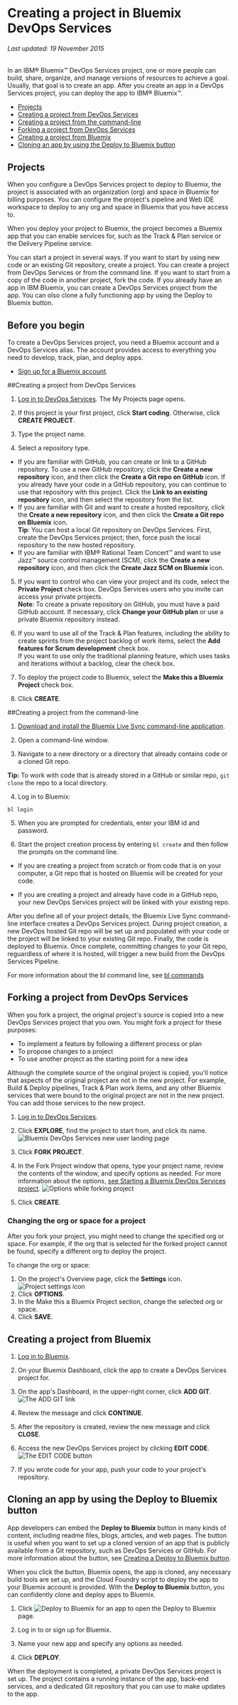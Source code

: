 # Creating a project in Bluemix DevOps Services 

###### Last updated: 19 November 2015

In an IBM&reg; Bluemix&trade; DevOps Services project, one or more people can build, share, organize, and manage versions of resources to achieve a goal. Usually, that goal is to create an app. After you create an app in a DevOps Services project, you can deploy the app to IBM&reg; Bluemix&trade;. 


* [Projects](#projects)
* [Creating a project from DevOps Services](#starting_a_devops_services_project)
* [Creating a project from the command-line](#create_project_bl_create)
* [Forking a project from DevOps Services](#forking_a_devops_services_project)
* [Creating a project from Bluemix](#creating_a_devops_services_project_for_your_bluemix_app)
* [Cloning an app by using the Deploy to Bluemix button](#deploy_to_bluemix_button)


<a name='projects'></a>
## Projects
When you configure a DevOps Services project to deploy to Bluemix, the project is associated with an organization (org) and space in Bluemix for billing purposes. You can configure the project's pipeline and Web IDE workspace to deploy to any org and space in Bluemix that you have access to. 

When you deploy your project to Bluemix, the project becomes a Bluemix app that you can enable services for, such as the Track & Plan service or the Delivery Pipeline service. <!--Because the use of services can generate charges, you must set up a Bluemix account for your project.-->

You can start a project in several ways. If you want to start by using new code or an existing Git repository, create a project.  You can create a project from DevOps Services or from the command line.  If you want to start from a copy of the code in another project, fork the code.  If you already have an app in IBM Bluemix, you can create a DevOps Services project from the app.  You can olso clone a fully functioning app by using the Deploy to Bluemix button.

## Before you begin 

To create a DevOps Services project, you need a Bluemix account and a DevOps Services alias. The account provides access to everything you need to develop, track, plan, and deploy apps. 
* [Sign up for a Bluemix account](https://hub.jazz.net). 

<a name='starting_a_devops_services_project'></a>
##Creating a project from DevOps Services

1. [Log in to DevOps Services](https://hub.jazz.net). The My Projects page opens.

2. If this project is your first project, click **Start coding**. Otherwise, click **CREATE PROJECT**.

3. Type the project name.

4. Select a repository type. 
  * If you are familiar with GitHub, you can create or link to a GitHub repository.  To use a new GitHub repository, click the **Create a new repository** icon, and then click the **Create a Git repo on GitHub** icon. If you already have your code in a GitHub repository, you can continue to use that repository with this project. Click the **Link to an existing repository** icon, and then select the repository from the list.    
 * If you are familiar with Git and want to create a hosted repository, click the **Create a new repository** icon, and then click the **Create a Git repo on Bluemix** icon.  
**Tip**: You can host a local Git repository on DevOps Services. First, create the DevOps Services project; then, force push the local repository to the new hosted repository.
 * If you are familiar with IBM&reg;  Rational Team Concert&trade; and want to use Jazz&trade; source control management (SCM), click the **Create a new repository** icon, and then click the **Create Jazz SCM on Bluemix** icon.
 
5. If you want to control who can view your project and its code, select the **Private Project** check box. DevOps Services users who you invite can access your private projects.    
**Note**: To create a private repository on GitHub, you must have a paid GitHub account. If necessary, click **Change your GitHub plan** or use a private Bluemix repository instead.

6. If you want to use all of the Track & Plan features, including the ability to create sprints from the project backlog of work items, select the **Add features for Scrum development** check box.  
If you want to use only the traditional planning feature, which uses tasks and iterations without a backlog, clear the check box.

7. To deploy the project code to Bluemix, select the **Make this a Bluemix Project** check box.  
<!--**Important**: Building and deploying apps can result in charges to your Bluemix billing account. For more information about pricing, [see the Bluemix Pricing page](https://console.ng.bluemix.net/?ace_base=true/#/pricing).-->

8. Click **CREATE**.


<a name='create_project_bl_create'></a>
##Creating a project from the command-line

1. [Download and install the Bluemix Live Sync command-line application](http://livesyncdownload.ng.bluemix.net/).

2. Open a command-line window.

3. Navigate to a new directory or a directory that already contains code or a cloned Git repo.

 **Tip:** To work with code that is already stored in a GitHub or similar repo, `git clone` the repo to a local directory.

4. Log in to Bluemix:
 ```
 bl login
 ```

5. When you are prompted for credentials, enter your IBM id and password.

6. Start the project creation process by entering `bl create` and then follow the prompts on the command line.

 * If you are creating a project from scratch or from code that is on your computer, a Git repo that is hosted on Bluemix will be created for your code.

 * If you are creating a project and already have code in a GitHub repo, your new DevOps Services project will be linked with your existing repo.
 
After you define all of your project details, the Bluemix Live Sync command-line interface creates a DevOps Services project.  During project creation, a new DevOps hosted Git repo will be set up and populated with your code or the project will be linked to your existing Git repo.  Finally, the code is deployed to Bluemix.  Once complete, committing changes to your Git repo, reguardless of where it is hosted, will trigger a new build from the DevOps Services Pipeline.

For more information about the bl command line, see [bl commands](https://www.ng.bluemix.net/docs/cli/bl_cli.html)


<a name='forking_a_devops_services_project'></a>
## Forking a project from DevOps Services

When you fork a project, the original project's source is copied into a new DevOps Services project that you own.  You might fork a project for these purposes:
 * To implement a feature by following a different process or plan
 * To propose changes to a project
 * To use another project as the starting point for a new idea

Although the complete source of the original project is copied, you'll notice that aspects of the original project are not in the new project.  For example, Build & Deploy pipelines, Track & Plan work items, and any other Bluemix services that were bound to the original project are not in the new project.  You can add those services to the new project.

1. [Log in to DevOps Services](https://hub.jazz.net).

2. Click **EXPLORE**, find the project to start from, and click its name.
![Bluemix DevOps Services new user landing page][1]

3. Click **FORK PROJECT**.
	
4. In the Fork Project window that opens, type your project name, review the contents of the window, and specify options as needed. For more information about the options, [see Starting a Bluemix DevOps Services project](#starting_a_devops_services_project).
![Options while forking project][2]

5. Click **CREATE**.


### Changing the org or space for a project

After you fork your project, you might need to change the specified org or space. For example, if the org that is selected for the forked project cannot be found, specify a different org to deploy the project.

To change the org or space:

1. On the project's Overview page, click the **Settings** icon.
![Project settings icon][4]
2. Click **OPTIONS**.
3. In the Make this a Bluemix Project section, change the selected org or space.
4. Click **SAVE**.


<a name='creating_a_devops_services_project_for_your_bluemix_app'></a>
## Creating a project from Bluemix

1. [Log in to Bluemix][3].

2. On your Bluemix Dashboard, click the app to create a DevOps Services project for.

3. On the app's Dashboard, in the upper-right corner, click **ADD GIT**.
![The ADD GIT link][5]

4. Review the message and click **CONTINUE**.

5. After the repository is created, review the new message and click **CLOSE**.

6. Access the new DevOps Services project by clicking **EDIT CODE**.
![The EDIT CODE button][6]  

7. If you wrote code for your app, push your code to your project's repository.


<a name='deploy_to_bluemix_button'></a>
## Cloning an app by using the Deploy to Bluemix button

App developers can embed the **Deploy to Bluemix** button in many kinds of content, including readme files, blogs, articles, and web pages.  The button is useful when you want to set up a cloned version of an app that is publicly available from a Git repository, such as DevOps Services or GitHub. For more information about the button, see [Creating a Deploy to Bluemix button](https://www.ng.bluemix.net/docs/#manageapps/deployingapps.html#deploy_button).

When you click the button, Bluemix opens, the app is cloned, any necessary build tools are set up, and the Cloud Foundry script to deploy the app to your Bluemix account is provided. With the **Deploy to Bluemix** button, you can confidently clone and deploy apps to Bluemix.

1. Click <img class="inline" src="./images/deploy-button.png"  alt="Deploy to Bluemix"> for an app to open the Deploy to Bluemix page.

2. Log in to or sign up for Bluemix.

3. Name your new app and specify any options as needed.

4. Click **DEPLOY**.

When the deployment is completed, a private DevOps Services project is set up.  The project contains a running instance of the app, back-end services, and a dedicated Git repository that you can use to make  updates to the app.

[1]: images/restyle_projectname.png
[2]: images/restyle_newprojectwindow.png
[3]: http://bluemix.net/
[4]: images/project_settings_icon.png
[5]: images/addgit.png
[6]: images/editcode.png

